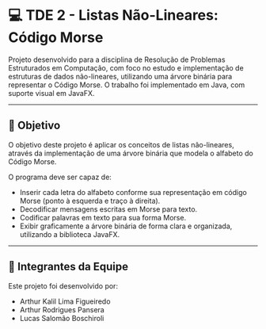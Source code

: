 # 💻 TDE 2 - Listas Não-Lineares: Código Morse

Projeto desenvolvido para a disciplina de Resolução de Problemas Estruturados em Computação, com foco no estudo e implementação de estruturas de dados não-lineares, utilizando uma árvore binária para representar o Código Morse. O trabalho foi implementado em Java, com suporte visual em JavaFX.

---

## 🚀 Objetivo

O objetivo deste projeto é aplicar os conceitos de listas não-lineares, através da implementação de uma árvore binária que modela o alfabeto do Código Morse.

O programa deve ser capaz de:
- Inserir cada letra do alfabeto conforme sua representação em código Morse (ponto à esquerda e traço à direita).  
- Decodificar mensagens escritas em Morse para texto.  
- Codificar palavras em texto para sua forma Morse.  
- Exibir graficamente a árvore binária de forma clara e organizada, utilizando a biblioteca JavaFX.

---

## 👥 Integrantes da Equipe

Este projeto foi desenvolvido por:
- Arthur Kalil Lima Figueiredo
- Arthur Rodrigues Pansera
- Lucas Salomão Boschiroli
